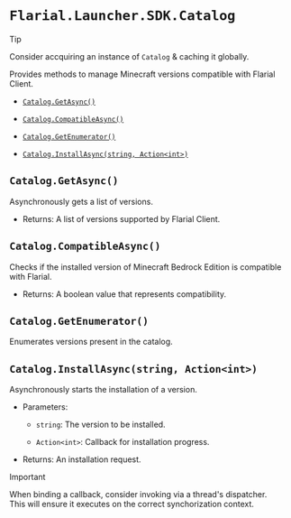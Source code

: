 # `Flarial.Launcher.SDK.Catalog`

> [!TIP]
> Consider accquiring an instance of `Catalog` & caching it globally.

Provides methods to manage Minecraft versions compatible with Flarial Client.

- [`Catalog.GetAsync()`](#cataloggetasync)

- [`Catalog.CompatibleAsync()`](#catalogcompatibleasync)

- [`Catalog.GetEnumerator()`](#cataloggetenumerator)

- [`Catalog.InstallAsync(string, Action<int>)`](#cataloginstallasyncstring-actionint)

## `Catalog.GetAsync()`

 Asynchronously gets a list of versions.
            
- Returns: A list of versions supported by Flarial Client.

## `Catalog.CompatibleAsync()`

Checks if the installed version of Minecraft Bedrock Edition is compatible with Flarial.

- Returns: A boolean value that represents compatibility.

## `Catalog.GetEnumerator()`

Enumerates versions present in the catalog.

## `Catalog.InstallAsync(string, Action<int>)`

Asynchronously starts the installation of a version.

- Parameters:

    - `string`: The version to be installed.

    - `Action<int>`: Callback for installation progress.

- Returns: An installation request.

> [!IMPORTANT]
> When binding a callback, consider invoking via a thread's dispatcher.<br>
> This will ensure it executes on the correct synchorization context.
